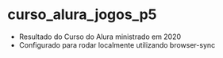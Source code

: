 # curso_alura_jogos_p5
* Resultado do Curso do Alura ministrado em 2020
* Configurado para rodar localmente utilizando browser-sync
